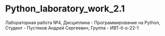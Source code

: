 # Python_laboratory_work_2.1
Лабораторная работа №4, Дисциплина - Программирование на Python, Студент - Пустяков Андрей Сергеевич, Группа - ИВТ-б-о-22-1
